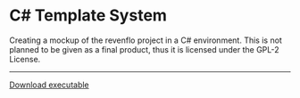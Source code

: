 # C# Template System
Creating a mockup of the revenflo project in a C# environment. This is not planned to be given as a final product, thus it is licensed under the GPL-2 License.
<hr/>
<a href="https://github.com/JeremyBH/C-Template-System/blob/master/TemplateSystem/TemplateSystem.exe?raw=true"> Download executable </a>
